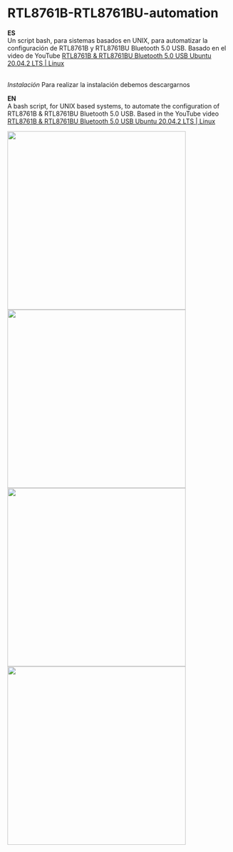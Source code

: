 # RTL8761B-RTL8761BU-automation
<b>ES</b><br>
Un script bash, para sistemas basados en UNIX, para automatizar la configuración de RTL8761B y RTL8761BU Bluetooth 5.0 USB. Basado en el video de YouTube <a href="https://youtu.be/GjwrQ6Nnp_c">RTL8761B & RTL8761BU Bluetooth 5.0 USB Ubuntu 20.04.2 LTS | Linux</a>


 <br>
<i>Instalación</i>
Para realizar la instalación debemos descargarnos 

<b>EN</b> <br>
A bash script, for UNIX based systems, to automate the configuration of RTL8761B &amp; RTL8761BU Bluetooth 5.0 USB. Based in the YouTube video <a href="https://youtu.be/GjwrQ6Nnp_c">RTL8761B & RTL8761BU Bluetooth 5.0 USB Ubuntu 20.04.2 LTS | Linux</a>


<img height="400px" weight="auto" src="https://lh3.googleusercontent.com/u/0/drive-viewer/AFDK6gMl28NzRDLn8H7KlmOE54Db-fhFBGfJmPumywqFmYdkv-ozAsluIzZUNEDXKu1Yyk-iwA8G4QZGOvDfv68myLrP0NMR2g=w1920-h929">

<img height="400px" weight="auto" src="https://lh3.googleusercontent.com/u/0/d/1mZDJUidgJPaKj61w1eQ5EJ0MzxP6Bm7A=w1920-h929-iv1">
 
<img height="400px" weight="auto" src="https://lh3.googleusercontent.com/u/0/d/1VOFNML6ZY9EFm76xLEAebOIX4zRyUx0I=w1365-h929-iv1">


<img height="400px" weight="auto" src="https://lh3.googleusercontent.com/u/0/d/110Rk8s3NhLxwLYbWG_EHpZIQ35wNw_u9=w1365-h929-iv1">
